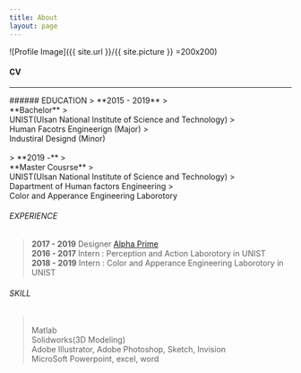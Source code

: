 ```yaml
---
title: About
layout: page
---
```

![Profile Image]({{ site.url }}/{{ site.picture }} =200x200)

#### CV
<hr/>
###### EDUCATION
> **2015 - 2019**
>                 <br/>**Bachelor**
>                 <br/>UNIST(Ulsan National Institute of Science and Technology)
>                 <br/>Human Facotrs Engineerign (Major)
>                 <br/>Industiral Designd (Minor)
<br/><br/>
> **2019 -**
>                 <br/>**Master Cousrse** 
>                 <br/>UNIST(Ulsan National Institute of Science and Technology)
>                 <br/>Dapartment of Human factors Engineering
>                 <br/>Color and Apperance Engineering Laborotory


###### EXPERIENCE

> **2017 - 2019**   Designer [Alpha Prime](https://www.alphaprime.co.kr)<br/>
> **2016 - 2017**   Intern : Perception and Action Laborotory in UNIST<br/>
> **2018 - 2019**   Intern : Color and Apperance Engineering Laborotory in UNIST<br/>


###### SKILL
><br/>Matlab
><br/>Solidworks(3D Modeling)
><br/>Adobe Illustrator, Adobe Photoshop, Sketch, Invision
><br/>MicroSoft Powerpoint, excel, word



<!--
```code block```

<hr/>
--------------

*rkdfsdf*

**rnfsdfdf**

++underline++

~~cancelline~~
-->
